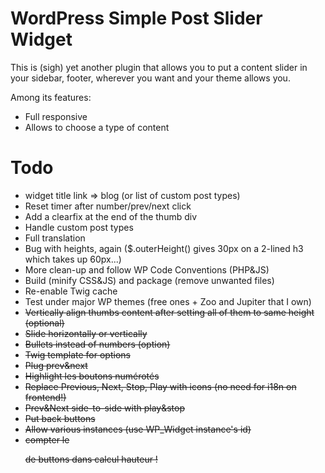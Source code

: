 # WordPress Simple Post Slider Widget

This is (sigh) yet another plugin that allows you to put a content slider in your sidebar, footer, wherever you want and your theme allows you.

Among its features:
- Full responsive
- Allows to choose a type of content

# Todo

- widget title link => blog (or list of custom post types)
- Reset timer after number/prev/next click
- Add a clearfix at the end of the thumb div
- Handle custom post types
- Full translation
- Bug with heights, again ($.outerHeight() gives 30px on a 2-lined h3 which takes up 60px...)
- More clean-up and follow WP Code Conventions (PHP&JS)
- Build (minify CSS&JS) and package (remove unwanted files)
- Re-enable Twig cache
- Test under major WP themes (free ones + Zoo and Jupiter that I own)
- ~~Vertically align thumbs content after setting all of them to same height (optional)~~
- ~~Slide horizontally or vertically~~
- ~~Bullets instead of numbers (option)~~
- ~~Twig template for options~~
- ~~Plug prev&next~~
- ~~Highlight les boutons numérotés~~
- ~~Replace Previous, Next, Stop, Play with icons (no need for i18n on frontend!)~~
- ~~Prev&Next side-to-side with play&stop~~
- ~~Put back buttons~~
- ~~Allow various instances (use WP_Widget instance's id)~~
- ~~compter le <p> de buttons dans calcul hauteur !~~
